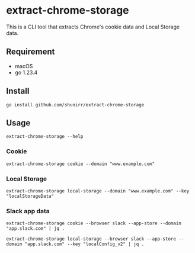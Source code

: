 # extract-chrome-storage

This is a CLI tool that extracts Chrome's cookie data and Local Storage data.

## Requirement

- macOS
- go 1.23.4

## Install

```console
go install github.com/shunirr/extract-chrome-storage
```

## Usage

```console
extract-chrome-storage --help
```

### Cookie

```console
extract-chrome-storage cookie --domain "www.example.com"
```

### Local Storage

```console
extract-chrome-storage local-storage --domain "www.example.com" --key "localStorageData"
```

### Slack app data

```console
extract-chrome-storage cookie --browser slack --app-store --domain "app.slack.com" | jq .
```

```console
extract-chrome-storage local-storage --browser slack --app-store --domain "app.slack.com" --key "localConfig_v2" | jq .
```